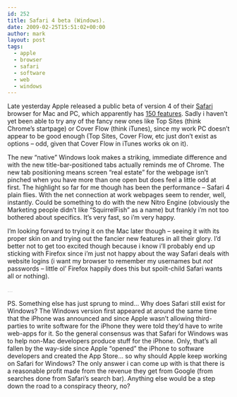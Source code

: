 ```yaml
---
id: 252
title: Safari 4 beta (Windows).
date: 2009-02-25T15:51:02+00:00
author: mark
layout: post
tags:
  - apple
  - browser
  - safari
  - software
  - web
  - windows
---
```

Late yesterday Apple released a public beta of version 4 of their [Safari](http://www.apple.com/safari/) browser for Mac and PC, which apparently has [150 features](http://www.apple.com/safari/features.html). Sadly i haven&#8217;t yet been able to try any of the fancy new ones like Top Sites (think Chrome&#8217;s startpage) or Cover Flow (think iTunes), since my work PC doesn&#8217;t appear to be good enough (Top Sites, Cover Flow, etc just don&#8217;t exist as options &#8211; odd, given that Cover Flow in iTunes works ok on it).

The new &#8220;native&#8221; Windows look makes a striking, immediate difference and with the new title-bar-positioned tabs actually reminds me of Chrome. The new tab positioning means screen &#8220;real estate&#8221; for the webpage isn&#8217;t pinched when you have more than one open but does feel a little odd at first. The highlight so far for me though has been the performance &#8211; Safari 4 plain flies. With the net connection at work webpages seem to render, well, instantly. Could be something to do with the new Nitro Engine (obviously the Marketing people didn&#8217;t like &#8220;SquirrelFish&#8221; as a name) but frankly i&#8217;m not too bothered about specifics. It&#8217;s very fast, so i&#8217;m very happy.

I&#8217;m looking forward to trying it on the Mac later though &#8211; seeing it with its proper skin on and trying out the fancier new features in all their glory. I&#8217;d better not to get too excited though because i know i&#8217;ll probably end up sticking with Firefox since i&#8217;m just not happy about the way Safari deals with website logins (i want my browser to remember my usernames but _not_ passwords &#8211; little ol&#8217; Firefox happily does this but spoilt-child Safari wants all or nothing).

<span style="color: #c0c0c0;">&#8230;</span>

PS. Something else has just sprung to mind&#8230; Why does Safari still exist for Windows? The Windows version first appeared at around the same time that the iPhone was announced and since Apple wasn&#8217;t allowing third-parties to write software for the iPhone they were told they&#8217;d have to write web-apps for it. So the general consensus was that Safari for Windows was to help non-Mac developers produce stuff for the iPhone. Only, that&#8217;s all fallen by the way-side since Apple &#8220;opened&#8221; the iPhone to software developers and created the App Store&#8230; so why should Apple keep working on Safari for Windows? The only answer i can come up with is that there is a reasonable profit made from the revenue they get from Google (from searches done from Safari&#8217;s search bar). Anything else would be a step down the road to a conspiracy theory, no?